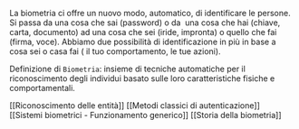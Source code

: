 La biometria ci offre un nuovo modo, automatico, di identificare le persone.
Si passa da una cosa che sai (password) o da  una cosa che hai (chiave, carta, documento) ad una cosa che sei (iride, impronta) o quello che fai (firma, voce).
Abbiamo due possibilità di identificazione in più in base a cosa sei o casa fai ( il tuo comportamento, le tue azioni).

Definizione di `Biometria`: insieme di tecniche automatiche per il riconoscimento degli individui basato sulle loro caratteristiche fisiche e comportamentali.

[[Riconoscimento delle entità]]
[[Metodi classici di autenticazione]]
[[Sistemi biometrici - Funzionamento generico]]
[[Storia della biometria]]